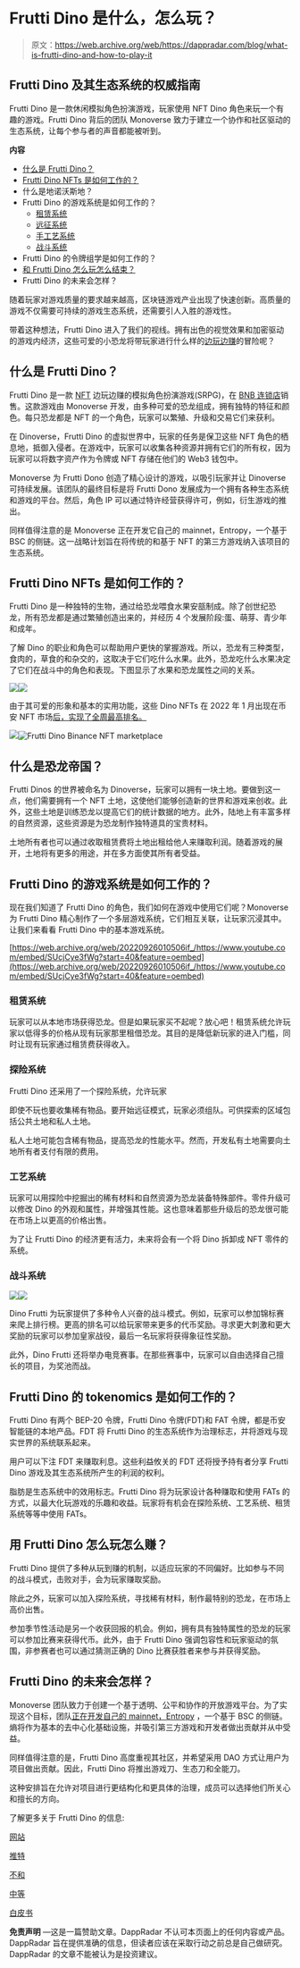 # Frutti Dino 是什么，怎么玩？

> 原文：<https://web.archive.org/web/https://dappradar.com/blog/what-is-frutti-dino-and-how-to-play-it>

## Frutti Dino 及其生态系统的权威指南

Frutti Dino 是一款休闲模拟角色扮演游戏，玩家使用 NFT Dino 角色来玩一个有趣的游戏。Frutti Dino 背后的团队 Monoverse 致力于建立一个协作和社区驱动的生态系统，让每个参与者的声音都能被听到。

**内容**

*   [什么是 Frutti Dino？](https://web.archive.org/web/20220926010506/https://dappradar.com/blog/what-is-frutti-dino-and-how-to-play-it/#frutti-dino)
*   [Frutti Dino NFTs 是如何工作的？](https://web.archive.org/web/20220926010506/https://dappradar.com/blog/what-is-frutti-dino-and-how-to-play-it/#futti-dino-nfts)
*   什么是地诺沃斯地？
*   Frutti Dino 的游戏系统是如何工作的？
    *   [租赁系统](https://web.archive.org/web/20220926010506/https://dappradar.com/blog/what-is-frutti-dino-and-how-to-play-it/#lease)
    *   [远征系统](https://web.archive.org/web/20220926010506/https://dappradar.com/blog/what-is-frutti-dino-and-how-to-play-it/#expedition)
    *   [手工艺系统](https://web.archive.org/web/20220926010506/https://dappradar.com/blog/what-is-frutti-dino-and-how-to-play-it/#crafting)
    *   [战斗系统](https://web.archive.org/web/20220926010506/https://dappradar.com/blog/what-is-frutti-dino-and-how-to-play-it/#battle)
*   Frutti Dino 的令牌组学是如何工作的？
*   [和 Frutti Dino 怎么玩怎么结束？](https://web.archive.org/web/20220926010506/https://dappradar.com/blog/what-is-frutti-dino-and-how-to-play-it/#play-and-earn)
*   Frutti Dino 的未来会怎样？

随着玩家对游戏质量的要求越来越高，区块链游戏产业出现了快速创新。高质量的游戏不仅需要可持续的游戏生态系统，还需要引人入胜的游戏性。

带着这种想法，Frutti Dino 进入了我们的视线。拥有出色的视觉效果和加密驱动的游戏内经济，这些可爱的小恐龙将带玩家进行什么样的[边玩边赚](https://web.archive.org/web/20220926010506/https://dappradar.com/blog/tag/play-to-earn)的冒险呢？

## 什么是 Frutti Dino？

Frutti Dino 是一款 [NFT](/web/20220926010506/https://dappradar.com/blog/how-to-buy-and-sell-nfts-on-dappradar/) 边玩边赚的模拟角色扮演游戏(SRPG)，在 [BNB 连锁店](/web/20220926010506/https://dappradar.com/blog/what-is-bnb-chain-and-how-does-it-work/)销售。这款游戏由 Monoverse 开发，由多种可爱的恐龙组成，拥有独特的特征和颜色。每只恐龙都是 NFT 的一个角色，玩家可以繁殖、升级和交易它们来获利。

在 Dinoverse，Frutti Dino 的虚拟世界中，玩家的任务是保卫这些 NFT 角色的栖息地，抵御入侵者。在游戏中，玩家可以收集各种资源并拥有它们的所有权，因为玩家可以将数字资产作为令牌或 NFT 存储在他们的 Web3 钱包中。

Monoverse 为 Frutti Dono 创造了精心设计的游戏，以吸引玩家并让 Dinoverse 可持续发展。该团队的最终目标是将 Frutti Dono 发展成为一个拥有各种生态系统和游戏的平台。然后，角色 IP 可以通过特许经营获得许可，例如，衍生游戏的推出。

同样值得注意的是 Monoverse 正在开发它自己的 mainnet，Entropy，一个基于 BSC 的侧链。这一战略计划旨在将传统的和基于 NFT 的第三方游戏纳入该项目的生态系统。

## Frutti Dino NFTs 是如何工作的？

Frutti Dino 是一种独特的生物，通过给恐龙喂食水果安瓿制成。除了创世纪恐龙，所有恐龙都是通过繁殖创造出来的，并经历 4 个发展阶段:蛋、萌芽、青少年和成年。

了解 Dino 的职业和角色可以帮助用户更快的掌握游戏。所以，恐龙有三种类型，食肉的，草食的和杂交的，这取决于它们吃什么水果。此外，恐龙吃什么水果决定了它们在战斗中的角色和表现。下图显示了水果和恐龙属性之间的关系。

![](img/d9ecb393f5af15daa36f16e1c40c79a7.png)![](img/22c3bebd6866a7ddde0947ef52dc6b94.png)

由于其可爱的形象和基本的实用功能，这些 Dino NFTs 在 2022 年 1 月出现在币安 NFT 市场[后，实现了全周最高排名。](https://web.archive.org/web/20220926010506/https://medium.com/@FruttiDino/first-dino-x-binance-nft-marketplace-nft-sales-c9b541c1e8db)

![](img/3832bb5cc032b17ade873967db4fbd66.png)![Frutti Dino Binance NFT marketplace](img/f0324e2341a55b8cc863e909d69f8f63.png)

## 什么是恐龙帝国？

Frutti Dinos 的世界被命名为 Dinoverse，玩家可以拥有一块土地。要做到这一点，他们需要拥有一个 NFT 土地，这使他们能够创造新的世界和游戏来创收。此外，这些土地是训练恐龙以提高它们的统计数据的地方。此外，陆地上有丰富多样的自然资源，这些资源是为恐龙制作独特道具的宝贵材料。

土地所有者也可以通过收取租赁费将土地出租给他人来赚取利润。随着游戏的展开，土地将有更多的用途，并在多方面使其所有者受益。

## Frutti Dino 的游戏系统是如何工作的？

现在我们知道了 Frutti Dino 的角色，我们如何在游戏中使用它们呢？Monoverse 为 Frutti Dino 精心制作了一个多层游戏系统，它们相互关联，让玩家沉浸其中。让我们来看看 Frutti Dino 中的基本游戏系统。

[https://web.archive.org/web/20220926010506if_/https://www.youtube.com/embed/SUcjCye3fWg?start=40&feature=oembed](https://web.archive.org/web/20220926010506if_/https://www.youtube.com/embed/SUcjCye3fWg?start=40&feature=oembed)

### 租赁系统

玩家可以从本地市场获得恐龙。但是如果玩家买不起呢？放心吧！租赁系统允许玩家以低得多的价格从现有玩家那里租借恐龙。其目的是降低新玩家的进入门槛，同时让现有玩家通过租赁费获得收入。

### 探险系统

Frutti Dino 还采用了一个探险系统，允许玩家

即使不玩也要收集稀有物品。要开始远征模式，玩家必须组队。可供探索的区域包括公共土地和私人土地。

私人土地可能包含稀有物品，提高恐龙的性能水平。然而，开发私有土地需要向土地所有者支付有限的费用。

### 工艺系统

玩家可以用探险中挖掘出的稀有材料和自然资源为恐龙装备特殊部件。零件升级可以修改 Dino 的外观和属性，并增强其性能。这也意味着那些升级后的恐龙很可能在市场上以更高的价格出售。

为了让 Frutti Dino 的经济更有活力，未来将会有一个将 Dino 拆卸成 NFT 零件的系统。

### 战斗系统

![](img/de64b94b2168a80515813f4339739e97.png)![](img/c5219f61fceb00e3a14b46353aae9a39.png)

Dino Frutti 为玩家提供了多种令人兴奋的战斗模式。例如，玩家可以参加锦标赛来爬上排行榜。更高的排名可以给玩家带来更多的代币奖励。寻求更大刺激和更大奖励的玩家可以参加皇家战役，最后一名玩家将获得象征性奖励。

此外，Dino Frutti 还将举办电竞赛事。在那些赛事中，玩家可以自由选择自己擅长的项目，为奖池而战。

## Frutti Dino 的 tokenomics 是如何工作的？

Frutti Dino 有两个 BEP-20 令牌，Frutti Dino 令牌(FDT)和 FAT 令牌，都是币安智能链的本地产品。FDT 将 Frutti Dino 的生态系统作为治理标志，并将游戏与现实世界的系统联系起来。

用户可以下注 FDT 来赚取利息。这些利益攸关的 FDT 还将授予持有者分享 Frutti Dino 游戏及其生态系统所产生的利润的权利。

脂肪是生态系统中的效用标志。Frutti Dino 将为玩家设计各种赚取和使用 FATs 的方式，以最大化玩游戏的乐趣和收益。玩家将有机会在探险系统、工艺系统、租赁系统等等中使用 FATs。

## 用 Frutti Dino 怎么玩怎么赚？

Frutti Dino 提供了多种从玩到赚的机制，以适应玩家的不同偏好。比如参与不同的战斗模式，击败对手，会为玩家赚取奖励。

除此之外，玩家可以加入探险系统，寻找稀有材料，制作最特别的恐龙，在市场上高价出售。

参加季节性活动是另一个收获回报的机会。例如，拥有具有独特属性的恐龙的玩家可以参加比赛来获得代币。此外，由于 Frutti Dino 强调包容性和玩家驱动的氛围，非参赛者也可以通过猜测正确的 Dino 比赛获胜者来参与并获得奖励。

## Frutti Dino 的未来会怎样？

Monoverse 团队致力于创建一个基于透明、公平和协作的开放游戏平台。为了实现这个目标，团队[正在开发自己的 mainnet，Entropy](https://web.archive.org/web/20220926010506/https://medium.com/@FruttiDino/important-bsc-has-been-adopted-for-the-implementation-of-the-frutti-dino-project-155ad4735909) ，一个基于 BSC 的侧链。熵将作为基本的去中心化基础设施，并吸引第三方游戏和开发者做出贡献并从中受益。

同样值得注意的是，Frutti Dino 高度重视其社区，并希望采用 DAO 方式让用户为项目做出贡献。因此，Frutti Dino 将推出游戏刀、生态刀和全能刀。

这种安排旨在允许对项目进行更结构化和更具体的治理，成员可以选择他们所关心和擅长的方向。

了解更多关于 Frutti Dino 的信息:

[网站](https://web.archive.org/web/20220926010506/https://fruttidino.com/#1)

[推特](https://web.archive.org/web/20220926010506/https://twitter.com/FruttiDino)

[不和](https://web.archive.org/web/20220926010506/https://discord.com/invite/Vvhr9TCeHq)

[中等](https://web.archive.org/web/20220926010506/https://medium.com/@FruttiDino)

[白皮书](https://web.archive.org/web/20220926010506/https://www.fruttidino.com/pdf/Frutti_dino_Whitepaper_v1.91_EN.pdf)

**免责声明** —这是一篇赞助文章。DappRadar 不认可本页面上的任何内容或产品。DappRadar 旨在提供准确的信息，但读者应该在采取行动之前总是自己做研究。DappRadar 的文章不能被认为是投资建议。
